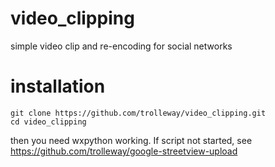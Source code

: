 # video_clipping
simple video clip and re-encoding for social networks

# installation

```
git clone https://github.com/trolleway/video_clipping.git
cd video_clipping
```

then you need wxpython working. If script not started, see https://github.com/trolleway/google-streetview-upload
